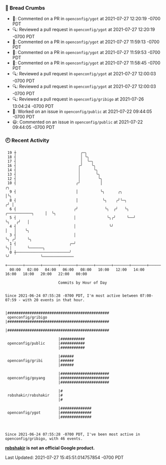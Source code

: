### 🍞 Bread Crumbs

 * 💬: Commented on a PR in  `openconfig/ygot` at 2021-07-27 12:20:19 -0700 PDT
 * 🔍: Reviewed a pull request in  `openconfig/ygot` at 2021-07-27 12:20:19 -0700 PDT
 * 💬: Commented on a PR in  `openconfig/ygot` at 2021-07-27 11:59:13 -0700 PDT
 * 💬: Commented on a PR in  `openconfig/ygot` at 2021-07-27 11:59:53 -0700 PDT
 * 💬: Commented on a PR in  `openconfig/ygot` at 2021-07-27 11:58:45 -0700 PDT
 * 🔍: Reviewed a pull request in  `openconfig/ygot` at 2021-07-27 12:00:03 -0700 PDT
 * 🔍: Reviewed a pull request in  `openconfig/ygot` at 2021-07-27 12:00:03 -0700 PDT
 * 🔍: Reviewed a pull request in  `openconfig/gribigo` at 2021-07-26 13:04:24 -0700 PDT
 * 👀: Worked on an issue in `openconfig/public` at 2021-07-22 09:44:05 -0700 PDT
 * 😃: Commented on an issue in `openconfig/public` at 2021-07-22 09:44:05 -0700 PDT

### 🕘 Recent Activity
```
 19 ┼                             ╭─╮
 18 ┤                             │ ╰╮
 17 ┤                             │  ╰─╮
 16 ┤                            ╭╯    ╰╮
 14 ┤                            │      ╰╮
 13 ┤                            │       ╰╮
 12 ┤                            │        ╰╮
 10 ┤                           ╭╯         │                                 ╭╮
  9 ┤                           │          ╰╮      ╭╮                        │╰╮
  8 ┤                           │           ╰╮    ╭╯╰─╮                     ╭╯ │
  6 ┤                          ╭╯            ╰╮  ╭╯   ╰╮  ╭───────────╮     │  ╰╮
  5 ┤                          │              ╰╮╭╯     ╰──╯           ╰╮   ╭╯   │
  4 ┤                          │               ╰╯                      │   │    ╰╮
  3 ┤                          │                                       ╰╮ ╭╯     ╰╮
  1 ┤                        ╭─╯                                        ╰╮│       ╰──────╮
  0 ┼────────────────────────╯                                           ╰╯              ╰──────────────
    +───────+───────+───────+───────+───────+───────+───────+───────+───────+───────+───────+───────+────
  00:00   02:00   04:00   06:00   08:00   10:00   12:00   14:00   16:00   18:00   20:00   22:00   00:00   

						Commits by Hour of Day


Since 2021-06-24 07:55:28 -0700 PDT, I'm most active between 07:00-07:59 - with 20 events in that hour.

```



```
                        |##############################################
 openconfig/gribigo     |##############################################
                        |##############################################

                        |###########
 openconfig/public      |###########
                        |###########

                        |######
 openconfig/gribi       |######
                        |######

                        |######################
 openconfig/goyang      |######################
                        |######################

                        |#
 robshakir/robshakir    |#
                        |#

                        |##############
 openconfig/ygot        |##############
                        |##############



Since 2021-06-24 07:55:28 -0700 PDT, I've been most active in openconfig/gribigo, with 46 events.

```
**[robshakir](mailto:robjs@google.com) is not an official Google product.**  


Last Updated: 2021-07-27 15:45:51.014757854 -0700 PDT

